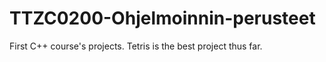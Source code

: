 # TTZC0200-Ohjelmoinnin-perusteet
First C++ course's projects.
Tetris is the best project thus far.
